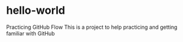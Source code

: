 # hello-world
Practicing GitHub Flow
This is a project to help practicing and getting familiar with GitHub

